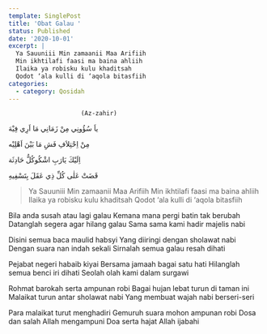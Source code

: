 ```yaml
---
template: SinglePost
title: 'Obat Galau '
status: Published
date: '2020-10-01'
excerpt: |
  Ya Sauuniii Min zamaanii Maa Arifiih
  Min ikhtilafi faasi ma baina ahliih
  Ilaika ya robisku kulu khaditsah
  Qodot ‘ala kulli di ‘aqola bitasfiih
categories:
  - category: Qosidah
---
```

                        (Az-zahir)

ياَ سُؤُونِي مِنْ زَمَانِي مَا اَرِي فِيْهَ 
  
مِنْ اِحْتِلاَفِ فَشِ مَا بَيْنَ اَهْلِيْه 
 
اِلَيْكَ يَارَبِ اشْكُوكُلُّ حَادِثَة  

قَضَتْ عَلٰى كُلِّ ذِي عَقَلَ بِتَسْفِيهِ  

> Ya Sauuniii Min zamaanii Maa Arifiih
Min ikhtilafi faasi ma baina ahliih
Ilaika ya robisku kulu khaditsah
Qodot ‘ala kulli di ‘aqola bitasfiih

Bila anda susah atau lagi galau
Kemana mana pergi batin tak berubah
Datanglah segera agar hilang galau
Sama sama kami hadir majelis nabi

Disini semua baca maulid habsyi
Yang diiringi dengan sholawat nabi
Dengan suara nan indah sekali
Sirnalah semua galau resah dihati

Pejabat negeri habaib kiyai
Bersama jamaah bagai satu hati
Hilanglah semua benci iri dihati
Seolah olah kami dalam surgawi

Rohmat barokah serta ampunan robi
Bagai hujan lebat turun di taman ini
Malaikat turun antar sholawat nabi
Yang membuat wajah nabi berseri-seri

Para malaikat turut menghadiri
Gemuruh suara mohon ampunan robi
Dosa dan salah Allah mengampuni
Doa serta hajat Allah ijabahi
